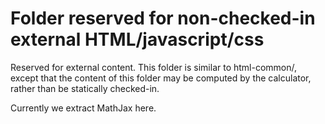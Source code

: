 # Folder reserved for non-checked-in external HTML/javascript/css

Reserved for external content. 
This folder is similar to html-common/, 
except that the content of this folder 
may be computed by the calculator, rather than be statically checked-in.

Currently we extract MathJax here. 
